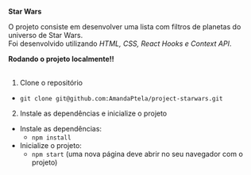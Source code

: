 <strong> Star Wars </strong><br />

O projeto consiste em desenvolver uma lista com filtros de planetas do universo de Star Wars.<br>
Foi desenvolvido utilizando _HTML, CSS, React Hooks e Context API_.

  <summary><strong>Rodando o projeto localmente‼️ </strong></summary><br />
  
  1. Clone o repositório
   - `git clone git@github.com:AmandaPtela/project-starwars.git`
    
  2. Instale as dependências e inicialize o projeto
  - Instale as dependências:
    - `npm install`
  - Inicialize o projeto:
    - `npm start` (uma nova página deve abrir no seu navegador com o projeto)